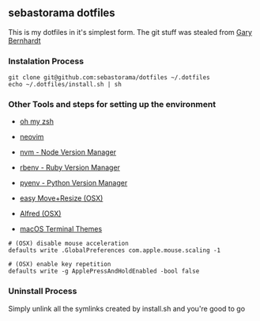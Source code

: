 ## sebastorama dotfiles

This is my dotfiles in it's simplest form. The git stuff was stealed from [Gary Bernhardt](https://github.com/garybernhardt/dotfiles)

### Instalation Process

```
git clone git@github.com:sebastorama/dotfiles ~/.dotfiles
echo ~/.dotfiles/install.sh | sh
```

### Other Tools and steps for setting up the environment

- [oh my zsh](https://ohmyz.sh/)
- [neovim](https://neovim.io/)
- [nvm - Node Version Manager](https://github.com/nvm-sh/nvm)
- [rbenv - Ruby Version Manager](https://github.com/rbenv/rbenv)
- [pyenv - Python Version Manager](https://github.com/pyenv/pyenv)

- [easy Move+Resize (OSX)](https://github.com/dmarcotte/easy-move-resize)
- [Alfred (OSX)](https://www.alfredapp.com/)
- [macOS Terminal Themes](https://github.com/lysyi3m/macos-terminal-themes)

```bashscript
# (OSX) disable mouse acceleration
defaults write .GlobalPreferences com.apple.mouse.scaling -1

# (OSX) enable key repetition 
defaults write -g ApplePressAndHoldEnabled -bool false
```

### Uninstall Process

Simply unlink all the symlinks created by install.sh and you're good to go
